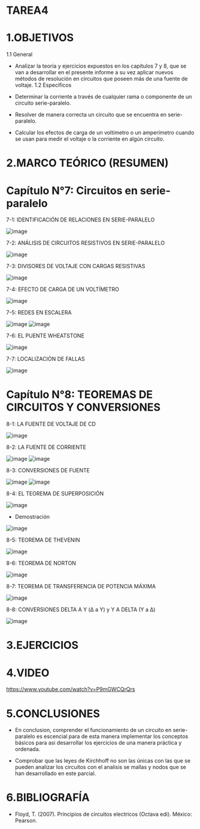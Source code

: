 # TAREA4
# 1.OBJETIVOS
1.1 General

* Analizar la teoría y ejercicios expuestos en los capítulos 7 y 8, que se van a desarrollar en el presente informe a su vez aplicar nuevos métodos de resolución en circuitos que poseen más de una fuente de voltaje.
1.2 Especificos

* Determinar la corriente a través de cualquier rama o componente de un circuito serie-paralelo.
* Resolver de manera correcta un circuito que se encuentra en serie-paralelo.
* Calcular los efectos de carga de un voltímetro o un amperímetro cuando se usan para medir el voltaje o la corriente en algún circuito.

# 2.MARCO TEÓRICO (RESUMEN)

# Capítulo N°7: Circuitos en serie-paralelo

7-1: IDENTIFICACIÓN DE RELACIONES EN SERIE-PARALELO

![image](https://user-images.githubusercontent.com/116813369/208272785-7c727057-260b-4975-bd3f-e5c094dd44d2.png)

7-2: ANÁLISIS DE CIRCUITOS RESISTIVOS EN SERIE-PARALELO

![image](https://user-images.githubusercontent.com/116813369/208272790-dbbbcd9f-80b1-4a86-b766-f3d0061da805.png)

7-3: DIVISORES DE VOLTAJE CON CARGAS RESISTIVAS

![image](https://user-images.githubusercontent.com/116813369/208272797-d58e0adb-c20b-4869-8aa7-8a8f41ddc35f.png)

7-4: EFECTO DE CARGA DE UN VOLTÍMETRO

![image](https://user-images.githubusercontent.com/116813369/208272805-a098d5b7-96e0-430a-b2b5-01688468fe3e.png)

7-5: REDES EN ESCALERA

![image](https://user-images.githubusercontent.com/116813369/208272807-8ee5271f-c85d-4702-bc92-d6f2084d4599.png)
![image](https://user-images.githubusercontent.com/116813369/208272808-ebc61a7e-78a2-4566-8327-df115382c7e5.png)

7-6: EL PUENTE WHEATSTONE

![image](https://user-images.githubusercontent.com/116813369/208272810-94feb63c-90a0-49dd-8f9d-34af54aa2cce.png)

7-7: LOCALIZACIÓN DE FALLAS

![image](https://user-images.githubusercontent.com/116813369/208272814-1fe3dd6b-7acb-4aa9-9bc1-916b7842687f.png)

# Capítulo N°8: TEOREMAS DE CIRCUITOS Y CONVERSIONES

8-1: LA FUENTE DE VOLTAJE DE CD

![image](https://user-images.githubusercontent.com/116813369/208272819-7f96ad5a-2478-47d0-a5b7-16597c742423.png)

8-2: LA FUENTE DE CORRIENTE

![image](https://user-images.githubusercontent.com/116813369/208272875-71944c03-7733-4ed3-a307-78ea04773d61.png)
![image](https://user-images.githubusercontent.com/116813369/208272914-b70602c3-b76e-4f2e-8dc4-7463e0dfcbd0.png)

8-3: CONVERSIONES DE FUENTE

![image](https://user-images.githubusercontent.com/116813369/208272959-de84e0fc-d972-4f3c-ac3c-8a5f3efb8e57.png)
![image](https://user-images.githubusercontent.com/116813369/208272984-b7aafc8f-5af4-41a7-8a59-459624e736d3.png)

8-4: EL TEOREMA DE SUPERPOSICIÓN

![image](https://user-images.githubusercontent.com/116813369/208273030-d0005150-7505-4f4b-8f00-0e1236307f01.png)

* Demostración

![image](https://user-images.githubusercontent.com/116813369/208273088-c9141fa7-566f-4e5a-b740-eae38ca52452.png)

8-5: TEOREMA DE THEVENIN

![image](https://user-images.githubusercontent.com/116813369/208273122-2bf57090-c443-40ad-b95d-f68dfcc947f1.png)

8-6: TEOREMA DE NORTON

![image](https://user-images.githubusercontent.com/116813369/208273167-26f3999e-0c34-45ea-a551-479bcfd36091.png)

8-7: TEOREMA DE TRANSFERENCIA DE POTENCIA MÁXIMA

![image](https://user-images.githubusercontent.com/116813369/208273210-d70fcdca-fd23-4202-af6a-5e08a8c26b2e.png)

8-8: CONVERSIONES DELTA A Y (Δ a Y) y Y A DELTA (Y a Δ)

![image](https://user-images.githubusercontent.com/116813369/208273253-e909cefc-b480-48a6-8d84-4086588a204f.png)

# 3.EJERCICIOS

# 4.VIDEO

https://www.youtube.com/watch?v=P9mGWCQrQrs

# 5.CONCLUSIONES

* En conclusion, comprender el funcionamiento de un circuito en serie-paralelo es escencial para de esta manera implementar los conceptos básicos para asi desarrollar los ejercicios de una manera práctica y ordenada.

* Comprobar que las leyes de Kirchhoff no son las únicas con las que se pueden analizar los circuitos con el analisis se mallas y nodos que se han desarrollado en este parcial.

# 6.BIBLIOGRAFÍA

* Floyd, T. (2007). Principios de circuitos electricos (Octava edi). México: Pearson.


